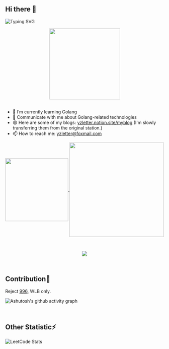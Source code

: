 
## Hi there 👋
![Typing SVG](https://readme-typing-svg.demolab.com?font=Fira+Code&pause=1000&width=435&height=30&lines=Welcome+to+my+Github!;Feel+free+to+contact+me!💬)

<div align="center">
  <picture>
    <source media="(prefers-color-scheme: dark)" srcset="https://cdn.jsdelivr.net/gh/sun0225SUN/sun0225SUN/assets/images/coding.gif" />
    <source media="(prefers-color-scheme: light)" srcset="https://cdn.jsdelivr.net/gh/sun0225SUN/sun0225SUN/assets/images/developer.svg" height="225px" />
    <img src="https://cdn.jsdelivr.net/gh/sun0225SUN/sun0225SUN/assets/images/coding.gif" />
  </picture>
</div>
<div>&nbsp;</div>

- 🌱 I’m currently learning Golang
- 💬 Communicate with me about Golang-related technologies
- 😄 Here are some of my blogs: [yzletter.notion.site/myblog](https://yzletter.notion.site/myblog) (I'm slowly transferring them from the original station.)
- 📫 How to reach me: yzletter@foxmail.com
  
<a href="https://github.com/anuraghazra/github-readme-stats">
  <img height=200 align="center" src="https://github-readme-stats.vercel.app/api?username=yzletter&show_icons=true&theme=radical" />
</a>
<a href="https://github.com/anuraghazra/convoychat">
  <!-- <img height=200 align="center" src="https://github-readme-stats.vercel.app/api/top-langs/?username=yzletter&exclude_repo=BASF4DCT&theme=radical&layout=compact&card_width=270" /> -->
  <img height=300 align="center" src="https://github-readme-stats.vercel.app/api/top-langs/?username=yzletter&exclude_repo=BASF4DCT&theme=radical&card_width=600" />
</a>

&nbsp;

<p align="center">
  <a href="https://skillicons.dev">
    <img src="https://skillicons.dev/icons?i=go,git,github,nginx,linux,mysql,redis,kafka,postman,kubernetes,md,docker,githubactions,lua,cpp" />
  </a>
</p>
&nbsp;


## Contribution🔭
Reject [996](https://996.icu/#/en_US), WLB only.

![Ashutosh's github activity graph](https://github-readme-activity-graph.vercel.app/graph?username=yzletter&theme=redical)

&nbsp;

## Other Statistic⚡
![LeetCode Stats](https://leetcard.jacoblin.cool/sylar-i?theme=radical&site=cn&font=Content&ext=contest)
